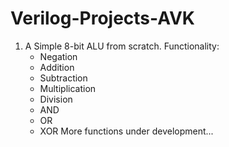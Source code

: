 # Verilog-Projects-AVK

1) A Simple 8-bit ALU from scratch.
   Functionality:
   * Negation
   * Addition
   * Subtraction
   * Multiplication
   * Division
   * AND
   * OR
   * XOR
More functions under development...
